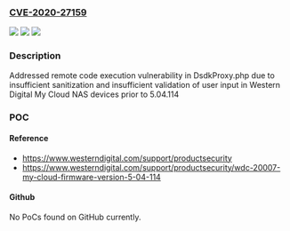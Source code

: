 ### [CVE-2020-27159](https://cve.mitre.org/cgi-bin/cvename.cgi?name=CVE-2020-27159)
![](https://img.shields.io/static/v1?label=Product&message=n%2Fa&color=blue)
![](https://img.shields.io/static/v1?label=Version&message=n%2Fa&color=blue)
![](https://img.shields.io/static/v1?label=Vulnerability&message=n%2Fa&color=brighgreen)

### Description

Addressed remote code execution vulnerability in DsdkProxy.php due to insufficient sanitization and insufficient validation of user input in Western Digital My Cloud NAS devices prior to 5.04.114

### POC

#### Reference
- https://www.westerndigital.com/support/productsecurity
- https://www.westerndigital.com/support/productsecurity/wdc-20007-my-cloud-firmware-version-5-04-114

#### Github
No PoCs found on GitHub currently.

